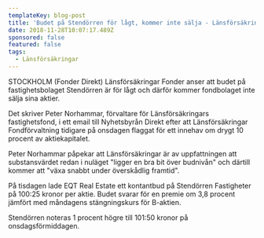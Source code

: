 ```yaml
---
templateKey: blog-post
title: 'Budet på Stendörren för lågt, kommer inte sälja - Länsförsäkringar'
date: 2018-11-28T10:07:17.489Z
sponsored: false
featured: false
tags:
  - Länsförsäkringar
---
```

STOCKHOLM (Fonder Direkt) Länsförsäkringar Fonder anser att budet på fastighetsbolaget Stendörren är för lågt och därför kommer fondbolaget inte sälja sina aktier.

Det skriver Peter Norhammar, förvaltare för Länsförsäkringars fastighetsfond, i ett email till Nyhetsbyrån Direkt efter att Länsförsäkringar Fondförvaltning tidigare på onsdagen flaggat för ett innehav om drygt 10 procent av aktiekapitalet.

Peter Norhammar påpekar att Länsförsäkringar är av uppfattningen att substansvärdet redan i nuläget "ligger en bra bit över budnivån" och därtill kommer att "växa snabbt under överskådlig framtid".

På tisdagen lade EQT Real Estate ett kontantbud på Stendörren Fastigheter på 100:25 kronor per aktie. Budet svarar för en premie om 3,8 procent jämfört med måndagens stängningskurs för B-aktien.

Stendörren noteras 1 procent högre till 101:50 kronor på onsdagsförmiddagen.

